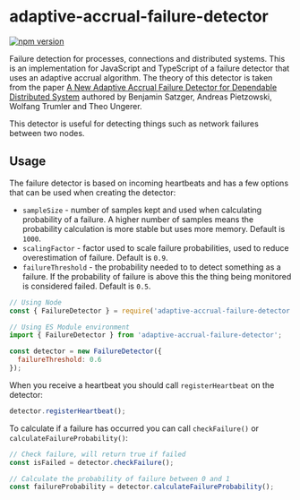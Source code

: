 # adaptive-accrual-failure-detector

[![npm version](https://badge.fury.io/js/adaptive-accrual-failure-detector.svg)](https://badge.fury.io/js/adaptive-accrual-failure-detector)

Failure detection for processes, connections and distributed systems. This is
an implementation for JavaScript and TypeScript of a failure detector that uses
an adaptive accrual algorithm. The theory of this detector is taken from the paper
[A New Adaptive Accrual Failure Detector for Dependable Distributed System](https://www.informatik.uni-augsburg.de/lehrstuehle/sik/publikationen/papers/2007_sac-dads_sat/paper.pdf)
authored by Benjamin Satzger, Andreas Pietzowski, Wolfang Trumler and 
Theo Ungerer.

This detector is useful for detecting things such as network failures between
two nodes.

## Usage

The failure detector is based on incoming heartbeats and has a few options that
can be used when creating the detector:

*
  `sampleSize` - number of samples kept and used when calculating probability
  of a failure. A higher number of samples means the probability calculation is
  more stable but uses more memory. Default is `1000`.
*
  `scalingFactor` - factor used to scale failure probabilities, used to reduce
  overestimation of failure. Default is `0.9`.
*
  `failureThreshold` - the probability needed to to detect something as a
  failure. If the probability of failure is above this the thing being 
  monitored is considered failed. Default is `0.5`.

```javascript
// Using Node
const { FailureDetector } = require('adaptive-accrual-failure-detector');

// Using ES Module environment
import { FailureDetector } from 'adaptive-accrual-failure-detector';

const detector = new FailureDetector({
  failureThreshold: 0.6
});
```

When you receive a heartbeat you should call `registerHeartbeat` on the detector:

```javascript
detector.registerHeartbeat();
```

To calculate if a failure has occurred you can call `checkFailure()` or
`calculateFailureProbability()`:

```javascript
// Check failure, will return true if failed
const isFailed = detector.checkFailure();

// Calculate the probability of failure between 0 and 1
const failureProbability = detector.calculateFailureProbability();
```
